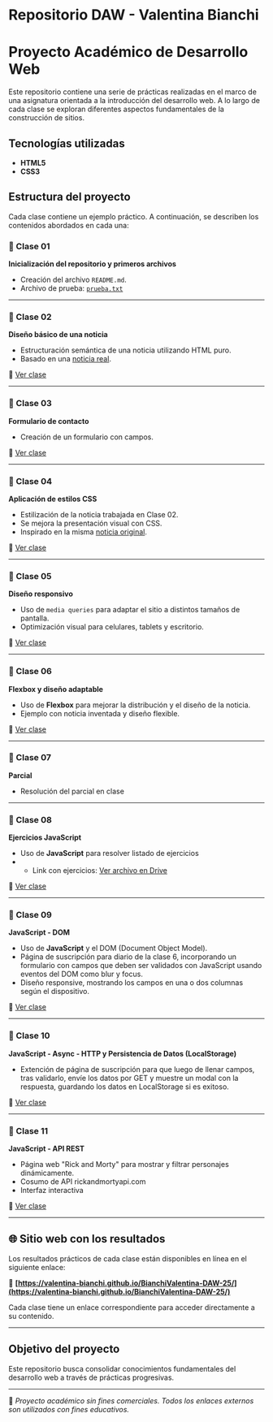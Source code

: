 # Repositorio DAW - Valentina Bianchi

# Proyecto Académico de Desarrollo Web

Este repositorio contiene una serie de prácticas realizadas en el marco de una asignatura orientada a la introducción del desarrollo web. A lo largo de cada clase se exploran diferentes aspectos fundamentales de la construcción de sitios.

## Tecnologías utilizadas

- **HTML5**
- **CSS3**

## Estructura del proyecto

Cada clase contiene un ejemplo práctico. A continuación, se describen los contenidos abordados en cada una:

### 📁 Clase 01
**Inicialización del repositorio y primeros archivos**

- Creación del archivo `README.md`.
- Archivo de prueba: [`prueba.txt`](https://valentina-bianchi.github.io/BianchiValentina-DAW-25/prueba.txt)

---

### 📁 Clase 02
**Diseño básico de una noticia**

- Estructuración semántica de una noticia utilizando HTML puro.
- Basado en una [noticia real](https://www.lacapital.com.ar/zoom/festival-tini-agotar-tiempo-record-la-primera-fecha-lanzan-una-segunda-n10188777.html).

🔗 [Ver clase](https://valentina-bianchi.github.io/BianchiValentina-DAW-25/Clase-02/index.html)

---

### 📁 Clase 03
**Formulario de contacto**

- Creación de un formulario con campos.

🔗 [Ver clase](https://valentina-bianchi.github.io/BianchiValentina-DAW-25/Clase-03/index.html)

---

### 📁 Clase 04
**Aplicación de estilos CSS**

- Estilización de la noticia trabajada en Clase 02.
- Se mejora la presentación visual con CSS.
- Inspirado en la misma [noticia original](https://www.lacapital.com.ar/zoom/festival-tini-agotar-tiempo-record-la-primera-fecha-lanzan-una-segunda-n10188777.html).

🔗 [Ver clase](https://valentina-bianchi.github.io/BianchiValentina-DAW-25/Clase-04/index.html)

---

### 📁 Clase 05
**Diseño responsivo**

- Uso de `media queries` para adaptar el sitio a distintos tamaños de pantalla.
- Optimización visual para celulares, tablets y escritorio.

🔗 [Ver clase](https://valentina-bianchi.github.io/BianchiValentina-DAW-25/Clase-05/index.html)

---

### 📁 Clase 06
**Flexbox y diseño adaptable**

- Uso de **Flexbox** para mejorar la distribución y el diseño de la noticia.
- Ejemplo con noticia inventada y diseño flexible.

🔗 [Ver clase](https://valentina-bianchi.github.io/BianchiValentina-DAW-25/Clase-06/index.html)

---

### 📁 Clase 07
**Parcial**

- Resolución del parcial en clase

---

### 📁 Clase 08
**Ejercicios JavaScript**

- Uso de **JavaScript** para resolver listado de ejercicios
- - Link con ejercicios: [Ver archivo en Drive](https://drive.google.com/file/d/1Rt25ifTgvFdfGzEgU7FSo1poEhljSHj9/view?usp=sharing)

🔗 [Ver clase](https://valentina-bianchi.github.io/BianchiValentina-DAW-25/Clase-08/index.html)

---

### 📁 Clase 09
**JavaScript - DOM**

- Uso de **JavaScript** y el DOM (Document Object Model).
- Página de suscripción para diario de la clase 6, incorporando un formulario con campos que deben ser validados con JavaScript usando eventos del DOM como blur y focus.
- Diseño responsive, mostrando los campos en una o dos columnas según el dispositivo.

🔗 [Ver clase](https://valentina-bianchi.github.io/BianchiValentina-DAW-25/Clase-09/index.html)

---

### 📁 Clase 10
**JavaScript - Async - HTTP y Persistencia de Datos (LocalStorage)**

- Extención de página de suscripción para que luego de llenar campos, tras validarlo, envíe los datos por GET y muestre un modal con la respuesta, guardando los datos en LocalStorage si es exitoso.

🔗 [Ver clase](https://valentina-bianchi.github.io/BianchiValentina-DAW-25/Clase-10/suscripcion.html)

---

### 📁 Clase 11
**JavaScript - API REST**

- Página web "Rick and Morty" para mostrar y filtrar personajes dinámicamente.
- Cosumo de API rickandmortyapi.com
- Interfaz interactiva

🔗 [Ver clase](https://valentina-bianchi.github.io/BianchiValentina-DAW-25/Clase-11/index.html)

---
## 🌐 Sitio web con los resultados

Los resultados prácticos de cada clase están disponibles en línea en el siguiente enlace:

🔗 **[https://valentina-bianchi.github.io/BianchiValentina-DAW-25/](https://valentina-bianchi.github.io/BianchiValentina-DAW-25/)**

Cada clase tiene un enlace correspondiente para acceder directamente a su contenido.

---
## Objetivo del proyecto

Este repositorio busca consolidar conocimientos fundamentales del desarrollo web a través de prácticas progresivas.

---

📌 *Proyecto académico sin fines comerciales. Todos los enlaces externos son utilizados con fines educativos.*
